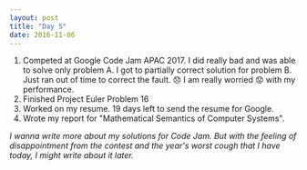 ```yaml
---
layout: post
title: "Day 5"
date: 2016-11-06
---
```

1. Competed at Google Code Jam APAC 2017. I did really bad and was able to solve only problem A. I got to partially correct solution for problem B. Just ran out of time to correct the fault. :disappointed:
    I am really worried :worried: with my performance. 
2. Finished Project Euler Problem 16
3. Worked on my resume. 19 days left to send the resume for Google. 
4. Wrote my report for "Mathematical Semantics of Computer Systems".

_I wanna write more about my solutions for Code Jam. But with the feeling of disappointment from the contest and the year's worst cough that I have today, I might write about it later._
